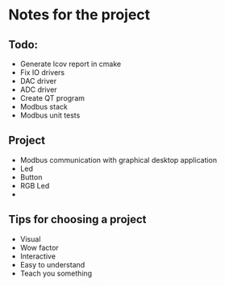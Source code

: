 # Notes for the project

## Todo:  
* Generate lcov report in cmake
* Fix IO drivers
* DAC driver
* ADC driver
* Create QT program
* Modbus stack
* Modbus unit tests

## Project
* Modbus communication with graphical desktop application
* Led
* Button
* RGB Led
* 

## Tips for choosing a project
* Visual
* Wow factor
* Interactive
* Easy to understand
* Teach you something